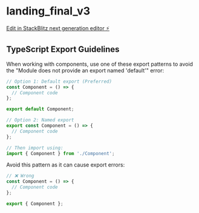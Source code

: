# landing_final_v3

[Edit in StackBlitz next generation editor ⚡️](https://stackblitz.com/~/github.com/Appraisily/landing_final_v3)

## TypeScript Export Guidelines

When working with components, use one of these export patterns to avoid the "Module does not provide an export named 'default'" error:

```typescript
// Option 1: Default export (Preferred)
const Component = () => {
  // Component code
};

export default Component;

// Option 2: Named export
export const Component = () => {
  // Component code
};

// Then import using:
import { Component } from './Component';
```

Avoid this pattern as it can cause export errors:
```typescript
// ❌ Wrong
const Component = () => {
  // Component code
};

export { Component };
```